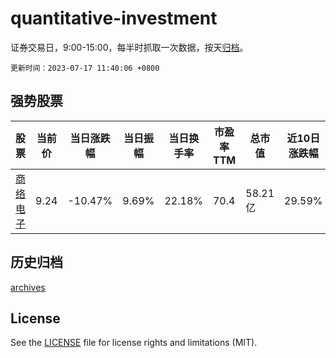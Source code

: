 # quantitative-investment

证券交易日，9:00-15:00，每半时抓取一次数据，按天[归档](archives)。

`更新时间：2023-07-17 11:40:06 +0800`

## 强势股票

|股票|当前价|当日涨跌幅|当日振幅|当日换手率|市盈率TTM|总市值|近10日涨跌幅|
|----|----|----|----|----|----|----|----|
|[商络电子](https://xueqiu.com/S/SZ300975)|9.24|-10.47%|9.69%|22.18%|70.4|58.21亿|29.59%|

## 历史归档

[archives](archives)

## License

See the [LICENSE](LICENSE) file for license rights and limitations (MIT).